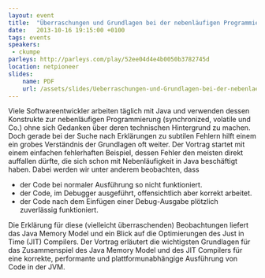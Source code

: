 ```yaml
---
layout: event
title:  "Überraschungen und Grundlagen bei der nebenläufigen Programmierung in Java"
date:   2013-10-16 19:15:00 +0100
tags: events
speakers:
 - ckumpe
parleys: http://parleys.com/play/52ee04d4e4b0050b3782745d
location: netpioneer
slides:
    name: PDF
    url: /assets/slides/Ueberraschungen-und-Grundlagen-bei-der-nebenlaeufigen-Programmierung-in-Java.pdf
---
```


Viele Softwareentwickler arbeiten täglich mit Java und verwenden dessen Konstrukte zur nebenläufigen Programmierung (synchronized, volatile und Co.) ohne sich Gedanken über deren technischen Hintergrund zu machen. Doch gerade bei der Suche nach Erklärungen zu subtilen Fehlern hilft einem ein grobes Verständnis der Grundlagen oft weiter.
Der Vortrag startet mit einem einfachen fehlerhaften Beispiel, dessen Fehler den meisten direkt auffallen dürfte, die sich schon mit Nebenläufigkeit in Java beschäftigt haben. Dabei werden wir unter anderem beobachten, dass

- der Code bei normaler Ausführung so nicht funktioniert.
- der Code, im Debugger ausgeführt, offensichtlich aber korrekt arbeitet.
- der Code nach dem Einfügen einer Debug-Ausgabe plötzlich zuverlässig funktioniert.

Die Erklärung für diese (vielleicht überraschenden) Beobachtungen liefert das Java Memory Model und ein Blick auf die Optimierungen des Just in Time (JIT) Compilers. Der Vortrag erläutert die wichtigsten Grundlagen für das Zusammenspiel des Java Memory Model und des JIT Compilers für eine korrekte, performante und plattformunabhängige Ausführung von Code in der JVM.
